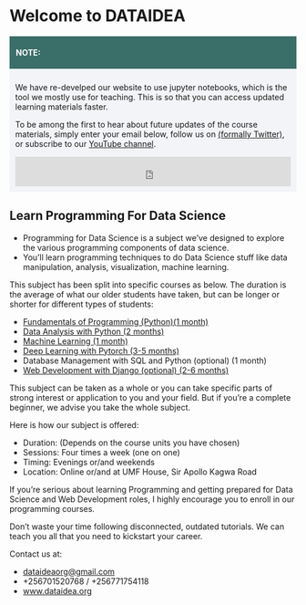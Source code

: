 # Welcome to DATAIDEA


<!-- WARNING: THIS FILE WAS AUTOGENERATED! DO NOT EDIT! -->

<div style="background-color: #3a6e68; border:1px solid #3a6e68; color: #fff; font-weight: 700; padding-left: 10px; padding-top: 5px; padding-bottom: 5px">

<strong>NOTE:</strong>

</div>

<div style="background-color: #f3f4f7; padding-left: 10px; padding-top: 10px; padding-bottom: 10px; padding-right: 10px">

<p>
We have re-develped our website to use jupyter notebooks, which is the
tool we mostly use for teaching. This is so that you can access updated
learning materials faster.
</p>
<p class="pb-1">
To be among the first to hear about future updates of the course
materials, simply enter your email below, follow us on
<a href="https://x.com/dataideaorg"><i class="bi bi-twitter-x"></i>
(formally Twitter)</a>, or subscribe to our
<a href="https://www.youtube.com/@dataideaorg"><i class="bi bi-youtube"></i>
YouTube channel</a>.
</p>
<iframe src="https://embeds.beehiiv.com/5fc7c425-9c7e-4e08-a514-ad6c22beee74?slim=true" data-test-id="beehiiv-embed" height="52" frameborder="0" scrolling="no" style="margin: 0; border-radius: 0px !important; background-color: transparent; width: 100%;">
</iframe>

</div>

## Learn Programming For Data Science

- Programming for Data Science is a subject we’ve designed to explore
  the various programming components of data science.
- You’ll learn programming techniques to do Data Science stuff like data
  manipulation, analysis, visualization, machine learning.

This subject has been split into specific courses as below. The duration
is the average of what our older students have taken, but can be longer
or shorter for different types of students:

- [Fundamentals of Programming (Python)(1 month)
  <i class="bi bi-arrow-right-circle" title="Get Started"></i>](./Python/00_outline.ipynb)
- [Data Analysis with Python
  <i class="bi bi-arrow-right-circle" title="Get Started"></i> (2
  months)](./Python-Data-Analysis/outline.ipynb)
- [Machine Learning (1 month)
  <i class="bi bi-arrow-right-circle" title="Get Started"></i>](./Python-Data-Analysis/Week4-ML-Intro/41_overview_of_machine_learning.ipynb)
- [Deep Learning with Pytorch (3-5 months)
  <i class="bi bi-arrow-right-circle" title="Get Started"></i>](./Pytorch/pytorch_outline.ipynb)
- Database Management with SQL and Python (optional) (1 month)
- [Web Development with Django (optional) (2-6 months)
  <i class="bi bi-arrow-right-circle" title="Get Started"></i>](https://web.dataidea.org)

This subject can be taken as a whole or you can take specific parts of
strong interest or application to you and your field. But if you’re a
complete beginner, we advise you take the whole subject.

Here is how our subject is offered:

- Duration: (Depends on the course units you have chosen)
- Sessions: Four times a week (one on one)
- Timing: Evenings or/and weekends
- Location: Online or/and at UMF House, Sir Apollo Kagwa Road

If you’re serious about learning Programming and getting prepared for
Data Science and Web Development roles, I highly encourage you to enroll
in our programming courses.

Don’t waste your time following disconnected, outdated tutorials. We can
teach you all that you need to kickstart your career.

Contact us at:

- dataideaorg@gmail.com
- +256701520768 / +256771754118
- www.dataidea.org
